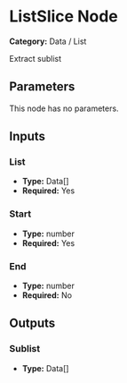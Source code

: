 
# ListSlice Node

**Category:** Data / List

Extract sublist

## Parameters

This node has no parameters.

## Inputs


### List
- **Type:** Data[]
- **Required:** Yes



### Start
- **Type:** number
- **Required:** Yes



### End
- **Type:** number
- **Required:** No



## Outputs


### Sublist
- **Type:** Data[]




